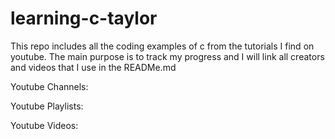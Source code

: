 # learning-c-taylor

This repo includes all the coding examples of c from the tutorials I find on youtube. The main purpose is to track my progress and I will link all creators and videos that I use in the READMe.md

Youtube Channels:

Youtube Playlists:

Youtube Videos:

